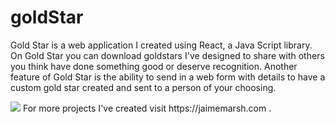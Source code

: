 # goldStar
Gold Star is a web application I created using React, a Java Script library. On Gold Star you can download goldstars I've designed to share with others you think have done something good or deserve recognition. Another feature of Gold Star is the ability to send in a web form with details to have a custom gold star created and sent to a person of your choosing.

<img src="../../images/screenshot.png"/>
For more projects I've created visit https://jaimemarsh.com .